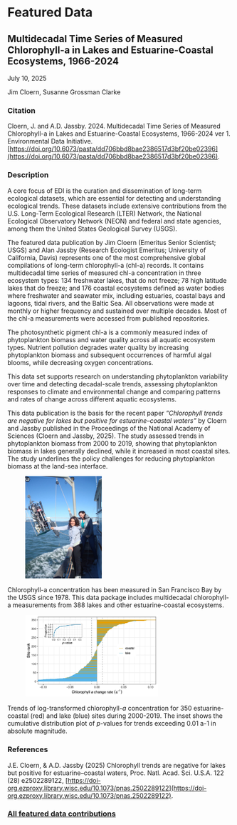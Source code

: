 # Featured Data

## Multidecadal Time Series of Measured Chlorophyll-a in Lakes and Estuarine-Coastal Ecosystems, 1966-2024

July 10, 2025

Jim Cloern, Susanne Grossman Clarke

### Citation

Cloern, J. and A.D. Jassby. 2024\. Multidecadal Time Series of Measured Chlorophyll-a in Lakes and Estuarine-Coastal Ecosystems, 1966-2024 ver 1\. Environmental Data Initiative. [https://doi.org/10.6073/pasta/dd706bbd8bae2386517d3bf20be02396](https://doi.org/10.6073/pasta/dd706bbd8bae2386517d3bf20be02396).

### Description

A core focus of EDI is the curation and dissemination of long-term ecological datasets, which are essential for detecting and understanding ecological trends. These datasets include extensive contributions from the U.S. Long-Term Ecological Research (LTER) Network, the National Ecological Observatory Network (NEON) and federal and state agencies, among them the United States Geological Survey (USGS).  
	 	 	 	  
The featured data publication by Jim Cloern (Emeritus Senior Scientist; USGS) and Alan Jassby (Research Ecologist Emeritus; University of California, Davis) represents one of the most comprehensive global compilations of long-term chlorophyll-a (chl-a) records. It contains multidecadal time series of measured chl-a concentration in three ecosystem types: 134 freshwater lakes, that do not freeze; 78 high latitude lakes that do freeze; and 176 coastal ecosystems defined as water bodies where freshwater and seawater mix, including estuaries, coastal bays and lagoons, tidal rivers, and the Baltic Sea. All observations were made at monthly or higher frequency and sustained over multiple decades. Most of the chl-a measurements were accessed from published repositories.

The photosynthetic pigment chl-a is a commonly measured index of phytoplankton biomass and water quality across all aquatic ecosystem types. Nutrient pollution degrades water quality by increasing phytoplankton biomass and subsequent occurrences of harmful algal blooms, while decreasing oxygen concentrations. 

This data set supports research on understanding phytoplankton variability over time and detecting decadal-scale trends, assessing phytoplankton responses to climate and environmental change and comparing patterns and rates of change across different aquatic ecosystems.

This data publication is the basis for the recent paper *“Chlorophyll trends are negative for lakes but positive for estuarine–coastal waters”* by Cloern and Jassby published in the Proceedings of the National Academy of Sciences (Cloern and Jassby, 2025). The study assessed trends in phytoplankton biomass from 2000 to 2019, showing that phytoplankton biomass in lakes generally declined, while it increased in most coastal sites. The study underlines the policy challenges for reducing phytoplankton biomass at the land-sea interface.

<div class="figure_featured" style="width: 50%;">
  <figure>
    <img src="/static/images/featured_data/july_2025_2.jpg" alt="Sampling water quality"/>
  </figure>
</div>

Chlorophyll-a concentration has been measured in San Francisco Bay by the USGS since 1978\. This data package includes multidecadal chlorophyll-a measurements from 388 lakes and other estuarine-coastal ecosystems.

<div class="figure_featured" style="width: 75%;">
  <figure>
    <img id="pickme" src="/static/images/featured_data/july_2025_1.jpg" alt="Chlorophyll concentration trends"/>
  </figure>
</div>

Trends of log-transformed chlorophyll-*a* concentration for 350 estuarine-coastal (red) and lake (blue) sites during 2000-2019. The inset shows the cumulative distribution plot of *p*\-values for trends exceeding 0.01 a\-1 in absolute magnitude.

### References

J.E. Cloern, & A.D. Jassby (2025) Chlorophyll trends are negative for lakes but positive for estuarine–coastal waters, Proc. Natl. Acad. Sci. U.S.A. 122 (28) e2502289122, [https://doi-org.ezproxy.library.wisc.edu/10.1073/pnas.2502289122](https://doi-org.ezproxy.library.wisc.edu/10.1073/pnas.2502289122).

### [All featured data contributions](/templates/featured/featured-grid)

